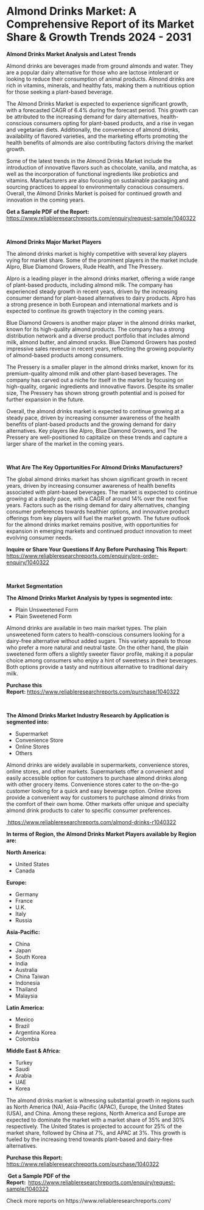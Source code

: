<p><h1>Almond Drinks Market: A Comprehensive Report of its Market Share & Growth Trends 2024 - 2031</h1></p><p><strong>Almond Drinks Market Analysis and Latest Trends</strong></p>
<p><p>Almond drinks are beverages made from ground almonds and water. They are a popular dairy alternative for those who are lactose intolerant or looking to reduce their consumption of animal products. Almond drinks are rich in vitamins, minerals, and healthy fats, making them a nutritious option for those seeking a plant-based beverage.</p><p>The Almond Drinks Market is expected to experience significant growth, with a forecasted CAGR of 6.4% during the forecast period. This growth can be attributed to the increasing demand for dairy alternatives, health-conscious consumers opting for plant-based products, and a rise in vegan and vegetarian diets. Additionally, the convenience of almond drinks, availability of flavored varieties, and the marketing efforts promoting the health benefits of almonds are also contributing factors driving the market growth.</p><p>Some of the latest trends in the Almond Drinks Market include the introduction of innovative flavors such as chocolate, vanilla, and matcha, as well as the incorporation of functional ingredients like probiotics and vitamins. Manufacturers are also focusing on sustainable packaging and sourcing practices to appeal to environmentally conscious consumers. Overall, the Almond Drinks Market is poised for continued growth and innovation in the coming years.</p></p>
<p><strong>Get a Sample PDF of the Report:&nbsp;</strong> <a href="https://www.reliableresearchreports.com/enquiry/request-sample/1040322">https://www.reliableresearchreports.com/enquiry/request-sample/1040322</a></p>
<p>&nbsp;</p>
<p><strong>Almond Drinks Major Market Players</strong></p>
<p><p>The almond drinks market is highly competitive with several key players vying for market share. Some of the prominent players in the market include Alpro, Blue Diamond Growers, Rude Health, and The Pressery.</p><p>Alpro is a leading player in the almond drinks market, offering a wide range of plant-based products, including almond milk. The company has experienced steady growth in recent years, driven by the increasing consumer demand for plant-based alternatives to dairy products. Alpro has a strong presence in both European and international markets and is expected to continue its growth trajectory in the coming years.</p><p>Blue Diamond Growers is another major player in the almond drinks market, known for its high-quality almond products. The company has a strong distribution network and a diverse product portfolio that includes almond milk, almond butter, and almond snacks. Blue Diamond Growers has posted impressive sales revenue in recent years, reflecting the growing popularity of almond-based products among consumers.</p><p>The Pressery is a smaller player in the almond drinks market, known for its premium-quality almond milk and other plant-based beverages. The company has carved out a niche for itself in the market by focusing on high-quality, organic ingredients and innovative flavors. Despite its smaller size, The Pressery has shown strong growth potential and is poised for further expansion in the future.</p><p>Overall, the almond drinks market is expected to continue growing at a steady pace, driven by increasing consumer awareness of the health benefits of plant-based products and the growing demand for dairy alternatives. Key players like Alpro, Blue Diamond Growers, and The Pressery are well-positioned to capitalize on these trends and capture a larger share of the market in the coming years.</p></p>
<p>&nbsp;</p>
<p><strong>What Are The Key Opportunities For Almond Drinks Manufacturers?</strong></p>
<p><p>The global almond drinks market has shown significant growth in recent years, driven by increasing consumer awareness of health benefits associated with plant-based beverages. The market is expected to continue growing at a steady pace, with a CAGR of around 14% over the next five years. Factors such as the rising demand for dairy alternatives, changing consumer preferences towards healthier options, and innovative product offerings from key players will fuel the market growth. The future outlook for the almond drinks market remains positive, with opportunities for expansion in emerging markets and continued product innovation to meet evolving consumer needs.</p></p>
<p><strong>Inquire or Share Your Questions If Any Before Purchasing This Report:</strong> <a href="https://www.reliableresearchreports.com/enquiry/pre-order-enquiry/1040322">https://www.reliableresearchreports.com/enquiry/pre-order-enquiry/1040322</a></p>
<p>&nbsp;</p>
<p><strong>Market Segmentation</strong></p>
<p><strong>The Almond Drinks Market Analysis by types is segmented into:</strong></p>
<p><ul><li>Plain Unsweetened Form</li><li>Plain Sweetened Form</li></ul></p>
<p><p>Almond drinks are available in two main market types. The plain unsweetened form caters to health-conscious consumers looking for a dairy-free alternative without added sugars. This variety appeals to those who prefer a more natural and neutral taste. On the other hand, the plain sweetened form offers a slightly sweeter flavor profile, making it a popular choice among consumers who enjoy a hint of sweetness in their beverages. Both options provide a tasty and nutritious alternative to traditional dairy milk.</p></p>
<p><strong>Purchase this Report:&nbsp;</strong><a href="https://www.reliableresearchreports.com/purchase/1040322">https://www.reliableresearchreports.com/purchase/1040322</a></p>
<p>&nbsp;</p>
<p><strong>The Almond Drinks Market Industry Research by Application is segmented into:</strong></p>
<p><ul><li>Supermarket</li><li>Convenience Store</li><li>Online Stores</li><li>Others</li></ul></p>
<p><p>Almond drinks are widely available in supermarkets, convenience stores, online stores, and other markets. Supermarkets offer a convenient and easily accessible option for customers to purchase almond drinks along with other grocery items. Convenience stores cater to the on-the-go customer looking for a quick and easy beverage option. Online stores provide a convenient way for customers to purchase almond drinks from the comfort of their own home. Other markets offer unique and specialty almond drink products to cater to specific consumer preferences.</p></p>
<p><a href="https://www.reliableresearchreports.com/almond-drinks-r1040322">&nbsp;https://www.reliableresearchreports.com/almond-drinks-r1040322</a></p>
<p><strong>In terms of Region, the Almond Drinks Market Players available by Region are:</strong></p>
<p>
    <p> <strong> North America: </strong>
        <ul>
            <li>United States</li>
            <li>Canada</li>
        </ul>
        </p> 
    <p> <strong> Europe: </strong>
        <ul>
            <li>Germany</li>
            <li>France</li>
            <li>U.K.</li>
            <li>Italy</li>
            <li>Russia</li>
        </ul>
        </p> 
    <p> <strong> Asia-Pacific: </strong>
        <ul>
            <li>China</li>
            <li>Japan</li>
            <li>South Korea</li>
            <li>India</li>
            <li>Australia</li>
            <li>China Taiwan</li>
            <li>Indonesia</li>
            <li>Thailand</li>
            <li>Malaysia</li>
        </ul>
        </p> 
    <p> <strong> Latin America: </strong>
        <ul>
            <li>Mexico</li>
            <li>Brazil</li>
            <li>Argentina Korea</li>
            <li>Colombia</li>
        </ul>
        </p> 
    <p> <strong> Middle East & Africa: </strong>
        <ul>
            <li>Turkey</li>
            <li>Saudi</li>
            <li>Arabia</li>
            <li>UAE</li>
            <li>Korea</li>
        </ul>
    </p>
    </p>
<p><p>The almond drinks market is witnessing substantial growth in regions such as North America (NA), Asia-Pacific (APAC), Europe, the United States (USA), and China. Among these regions, North America and Europe are expected to dominate the market with a market share of 35% and 30% respectively. The United States is projected to account for 25% of the market share, followed by China at 7%, and APAC at 3%. This growth is fueled by the increasing trend towards plant-based and dairy-free alternatives.</p></p>
<p><strong>Purchase this Report: </strong><a href="https://www.reliableresearchreports.com/purchase/1040322">https://www.reliableresearchreports.com/purchase/1040322</a></p>
<p>&nbsp;<strong>Get a Sample PDF of the Report:&nbsp;&nbsp;</strong><a href="https://www.reliableresearchreports.com/enquiry/request-sample/1040322">https://www.reliableresearchreports.com/enquiry/request-sample/1040322</a></p>
<p><strong></strong></p>
<p>Check more reports on https://www.reliableresearchreports.com/</p>
